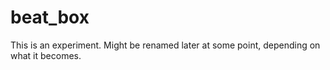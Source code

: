 # beat_box

This is an experiment. Might be renamed later at some point, depending on what it becomes.
